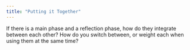 ```yaml
---
title: "Putting it Together"
---
```


If there is a main phase and a reflection phase, how do they integrate between each other? 
How do you switch between, or weight each when using them at the same time? 